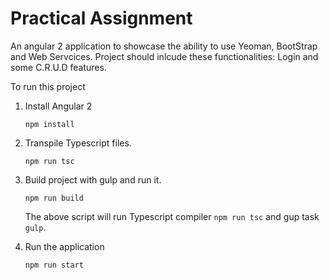 # Practical Assignment

An angular 2 application to showcase the ability to use Yeoman, BootStrap and Web Servcices. Project should inlcude these functionalities: Login and some C.R.U.D features.

To run this project

1. Install Angular 2

    ```
    npm install
    ```

2. Transpile Typescript files.

    ```
    npm run tsc
    ```

3. Build project with gulp and run it.

    ```
    npm run build
    ```

    The above script will run Typescript compiler ```npm run tsc``` and gup task ```gulp```.

4. Run the application

    ```
    npm run start
    ```
